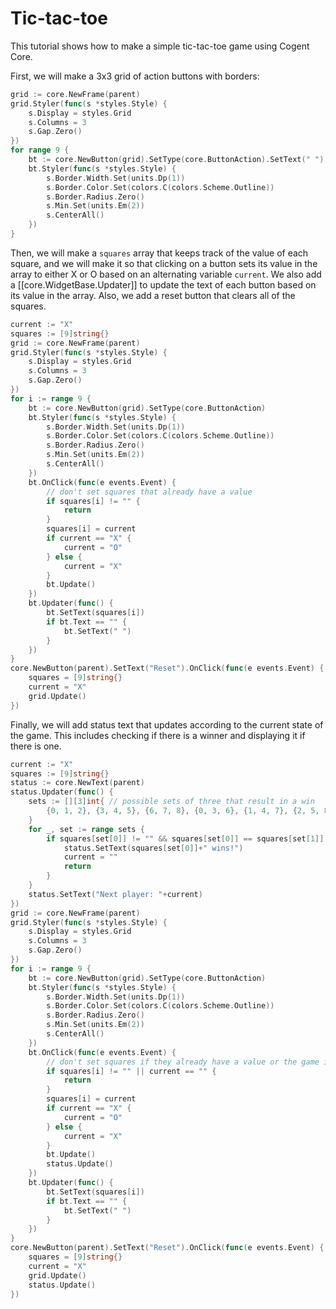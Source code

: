 # Tic-tac-toe

This tutorial shows how to make a simple tic-tac-toe game using Cogent Core.

First, we will make a 3x3 grid of action buttons with borders:

```Go
grid := core.NewFrame(parent)
grid.Styler(func(s *styles.Style) {
    s.Display = styles.Grid
    s.Columns = 3
    s.Gap.Zero()
})
for range 9 {
    bt := core.NewButton(grid).SetType(core.ButtonAction).SetText(" ")
    bt.Styler(func(s *styles.Style) {
        s.Border.Width.Set(units.Dp(1))
        s.Border.Color.Set(colors.C(colors.Scheme.Outline))
        s.Border.Radius.Zero()
        s.Min.Set(units.Em(2))
        s.CenterAll()
    })
}
```

Then, we will make a `squares` array that keeps track of the value of each square, and we will make it so that clicking on a button sets its value in the array to either X or O based on an alternating variable `current`. We also add a [[core.WidgetBase.Updater]] to update the text of each button based on its value in the array. Also, we add a reset button that clears all of the squares.

```Go
current := "X"
squares := [9]string{}
grid := core.NewFrame(parent)
grid.Styler(func(s *styles.Style) {
    s.Display = styles.Grid
    s.Columns = 3
    s.Gap.Zero()
})
for i := range 9 {
    bt := core.NewButton(grid).SetType(core.ButtonAction)
    bt.Styler(func(s *styles.Style) {
        s.Border.Width.Set(units.Dp(1))
        s.Border.Color.Set(colors.C(colors.Scheme.Outline))
        s.Border.Radius.Zero()
        s.Min.Set(units.Em(2))
        s.CenterAll()
    })
    bt.OnClick(func(e events.Event) {
        // don't set squares that already have a value
        if squares[i] != "" {
            return
        }
        squares[i] = current
        if current == "X" {
            current = "O"
        } else {
            current = "X"
        }
        bt.Update()
    })
    bt.Updater(func() {
        bt.SetText(squares[i])
        if bt.Text == "" {
            bt.SetText(" ")
        }
    })
}
core.NewButton(parent).SetText("Reset").OnClick(func(e events.Event) {
    squares = [9]string{}
    current = "X"
    grid.Update()
})
```

Finally, we will add status text that updates according to the current state of the game. This includes checking if there is a winner and displaying it if there is one.

```Go
current := "X"
squares := [9]string{}
status := core.NewText(parent)
status.Updater(func() {
    sets := [][3]int{ // possible sets of three that result in a win
        {0, 1, 2}, {3, 4, 5}, {6, 7, 8}, {0, 3, 6}, {1, 4, 7}, {2, 5, 8}, {0, 4, 8}, {2, 4, 6},
    }
    for _, set := range sets {
        if squares[set[0]] != "" && squares[set[0]] == squares[set[1]] && squares[set[0]] == squares[set[2]] {
            status.SetText(squares[set[0]]+" wins!")
            current = ""
            return
        }
    }
    status.SetText("Next player: "+current)
})
grid := core.NewFrame(parent)
grid.Styler(func(s *styles.Style) {
    s.Display = styles.Grid
    s.Columns = 3
    s.Gap.Zero()
})
for i := range 9 {
    bt := core.NewButton(grid).SetType(core.ButtonAction)
    bt.Styler(func(s *styles.Style) {
        s.Border.Width.Set(units.Dp(1))
        s.Border.Color.Set(colors.C(colors.Scheme.Outline))
        s.Border.Radius.Zero()
        s.Min.Set(units.Em(2))
        s.CenterAll()
    })
    bt.OnClick(func(e events.Event) {
        // don't set squares if they already have a value or the game is over
        if squares[i] != "" || current == "" {
            return
        }
        squares[i] = current
        if current == "X" {
            current = "O"
        } else {
            current = "X"
        }
        bt.Update()
        status.Update()
    })
    bt.Updater(func() {
        bt.SetText(squares[i])
        if bt.Text == "" {
            bt.SetText(" ")
        }
    })
}
core.NewButton(parent).SetText("Reset").OnClick(func(e events.Event) {
    squares = [9]string{}
    current = "X"
    grid.Update()
    status.Update()
})
```
